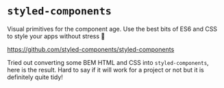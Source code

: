 # `styled-components`

Visual primitives for the component age. Use the best bits of ES6 and CSS to style your apps without stress 💅

https://github.com/styled-components/styled-components

Tried out converting some BEM HTML and CSS into `styled-components`, here is the result. Hard to say if it will work for a project or not but it is definitely quite tidy!
